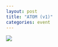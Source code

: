 ```yaml
---
layout: post
title: "АТОМ (v1)"
categories: event
---
```

![](https://pics.livejournal.com/quillcraft/pic/0017ys13)
